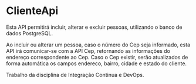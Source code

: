 # ClienteApi
Esta API permitirá incluir, alterar e excluir pessoas, utilizando o banco de dados PostgreSQL.

Ao incluir ou alterar um pessoa, caso o número do Cep seja informado, esta API irá comunicar-se com a API Cep, retornando as informações do endereço correspondente ao Cep. Caso o Cep existir, serão atualizados de forma automática os campos endereco, bairro, cidade e estado do cliente.

Trabalho da disciplina de Integração Continua e DevOps.
